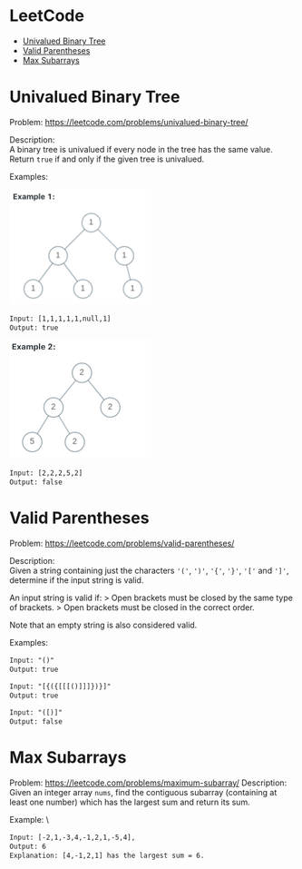 # LeetCode
- [Univalued Binary Tree](#univalued-binary-tree)
- [Valid Parentheses](#valid-parentheses)
- [Max Subarrays](#max-subarrays)


# Univalued Binary Tree
Problem: https://leetcode.com/problems/univalued-binary-tree/ 

Description: \
A binary tree is univalued if every node in the tree has the same value. \
Return `true` if and only if the given tree is univalued.

Examples:

<img src="./images/unival-example1.png" alt="drawing" width="250"/>

```
Input: [1,1,1,1,1,null,1]
Output: true
```

<img src="./images/unival-example2.png" alt="drawing" width="250"/>

```
Input: [2,2,2,5,2]
Output: false
```

# Valid Parentheses
Problem: https://leetcode.com/problems/valid-parentheses/

Description: \
Given a string containing just the characters `'('`, `')'`, `'{'`, `'}'`, `'['` and `']'`, determine if the input string is valid.

An input string is valid if:
    > Open brackets must be closed by the same type of brackets.
    > Open brackets must be closed in the correct order.

Note that an empty string is also considered valid.

Examples:

```
Input: "()"
Output: true
```

```
Input: "[{({[[[()]]]})}]"
Output: true
```

```
Input: "([)]"
Output: false
```

# Max Subarrays
Problem: https://leetcode.com/problems/maximum-subarray/
Description: \
Given an integer array `nums`, find the contiguous subarray (containing at least one number) which has the largest sum and return its sum.

Example: \

```
Input: [-2,1,-3,4,-1,2,1,-5,4],
Output: 6
Explanation: [4,-1,2,1] has the largest sum = 6.
```
